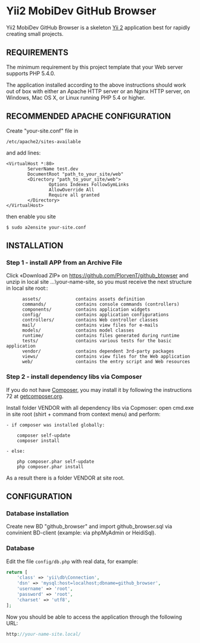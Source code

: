 Yii2 MobiDev GitHub Browser
============================

Yii2 MobiDev GitHub Browser  is a skeleton [Yii 2](http://www.yiiframework.com/) application best for
rapidly creating small projects.

REQUIREMENTS
------------

The minimum requirement by this project template that your Web server supports PHP 5.4.0.

The application installed according to the above instructions should work out of box with either an Apache HTTP server or an Nginx HTTP server, on Windows, Mac OS X, or Linux running PHP 5.4 or higher.


RECOMMENDED APACHE CONFIGURATION
---------------------------
Create "your-site.conf" file in 
~~~
/etc/apache2/sites-available
~~~
and add lines:
~~~
<VirtualHost *:80>
        ServerName test.dev
        DocumentRoot "path_to_your_site/web"
        <Directory "path_to_your_site/web">
                Options Indexes FollowSymLinks
                AllowOverride All
                Require all granted
        </Directory>
</VirtualHost>
~~~
then enable  you site
~~~
$ sudo a2ensite your-site.conf
~~~

INSTALLATION
------------
### Step 1 - install APP from an Archive File
Click «Download ZIP» on https://github.com/PlorvenT/github_btowser and unzip in local site …\your-name-site\, so you must receive the next structure in local site root::


~~~
      assets/             contains assets definition
      commands/           contains console commands (controllers)
      components/         contains application widgets
      config/             contains application configurations
      controllers/        contains Web controller classes
      mail/               contains view files for e-mails
      models/             contains model classes
      runtime/            contains files generated during runtime
      tests/              contains various tests for the basic application
      vendor/             contains dependent 3rd-party packages
      views/              contains view files for the Web application
      web/                contains the entry script and Web resources
~~~

### Step 2 - install dependency libs via Composer
If you do not have [Composer](http://getcomposer.org/), you may install it by following the instructions
72	at [getcomposer.org](http://getcomposer.org/doc/00-intro.md#installation-nix).

Install folder VENDOR with all dependency libs via Copmoser:
open cmd.exe in site root (shirt + command from context menu) and perform:

    - if composer was installed globally:

~~~
    composer self-update
    composer install
~~~
    - else:
    
~~~
    php composer.phar self-update
    php composer.phar install
~~~

As a result there is a folder VENDOR at site root.

CONFIGURATION
-------------
### Database installation
Create new BD "github_browser" and import github_browser.sql via convinient BD-client (example: via phpMyAdmin or HeidiSql).

### Database

Edit the file `config/db.php` with real data, for example:

```php
return [
    'class' => 'yii\db\Connection',
    'dsn' => 'mysql:host=localhost;dbname=github_browser',
    'username' => 'root',
    'password' => 'root',
    'charset' => 'utf8',
];
```

Now you should be able to access the application through the following URL:

```php
http://your-name-site.local/
```